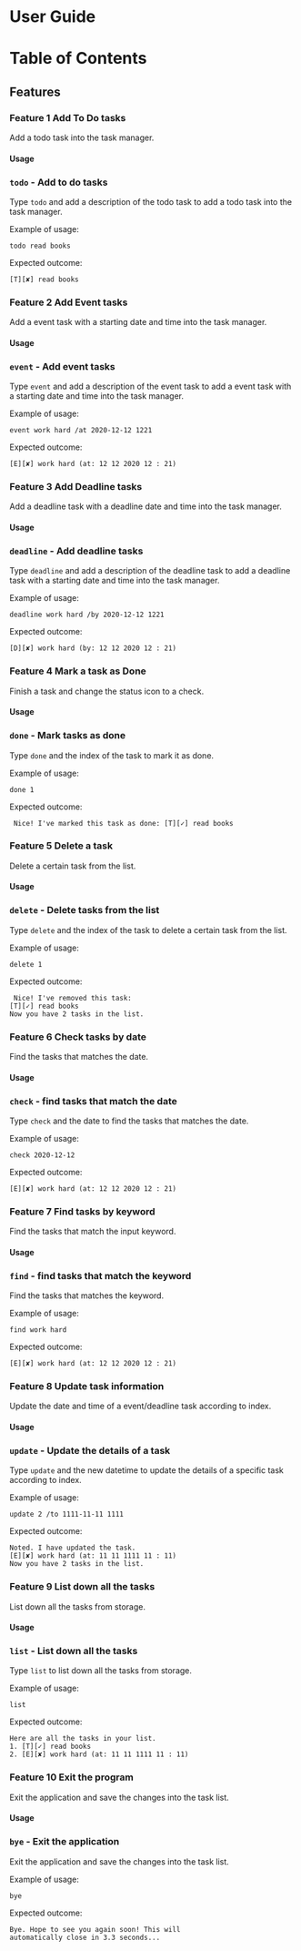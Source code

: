 # User Guide
# Table of Contents

## Features <a name="Features"></a>

### Feature 1 Add To Do tasks
Add a todo task into the task manager.

#### Usage
### `todo` - Add to do tasks

Type `todo` and add a description of the todo task to add a todo task into the task manager. 

Example of usage: 

`todo read books`

Expected outcome:

`[T][✘] read books`

### Feature 2 Add Event tasks
Add a event task with a starting date and time into the task manager.

#### Usage
### `event` - Add event tasks

Type `event` and add a description of the event task to add a event task with a starting date and time into the task manager.

Example of usage: 

`event work hard /at 2020-12-12 1221`

Expected outcome:

`[E][✘] work hard (at: 12 12 2020 12 : 21)`

### Feature 3 Add Deadline tasks
Add a deadline task with a deadline date and time into the task manager.

#### Usage
### `deadline` - Add deadline tasks
Type `deadline` and add a description of the deadline task to add a deadline task with a starting date and time into the task manager.

Example of usage: 

`deadline work hard /by 2020-12-12 1221`

Expected outcome:

`[D][✘] work hard (by: 12 12 2020 12 : 21)`

### Feature 4 Mark a task as Done
Finish a task and change the status icon to a check.

#### Usage
### `done` - Mark tasks as done

Type `done` and the index of the task to mark it as done.

Example of usage: 

`done 1`

Expected outcome:

` Nice! I've marked this task as done:
         [T][✓] read books`
         
### Feature 5 Delete a task
Delete a certain task from the list.

#### Usage

### `delete` - Delete tasks from the list

Type `delete` and the index of the task to delete a certain task from the list.

Example of usage: 

`delete 1`

Expected outcome:

` Nice! I've removed this task:`  
         `[T][✓] read books`  
  `Now you have 2 tasks in the list.`
  
  
### Feature 6 Check tasks by date
Find the tasks that matches the date.

#### Usage

### `check` - find tasks that match the date
 
Type `check` and the date to find the tasks that matches the date.
 
 Example of usage: 
 
 `check 2020-12-12`
 
 Expected outcome:
 
`[E][✘] work hard (at: 12 12 2020 12 : 21)`


### Feature 7 Find tasks by keyword
Find the tasks that match the input keyword.

#### Usage

### `find` - find tasks that match the keyword
 
Find the tasks that matches the keyword.
 
 Example of usage: 
 
 `find work hard`
 
 Expected outcome:
 
`[E][✘] work hard (at: 12 12 2020 12 : 21)`

### Feature 8 Update task information
Update the date and time of a event/deadline task according to index.

#### Usage

### `update` - Update the details of a task
 
Type `update` and the new datetime to update the details of a specific task according to index.
 
 Example of usage: 
 
 `update 2 /to 1111-11-11 1111`
 
 Expected outcome:  
 
`Noted. I have updated the task.`  
`[E][✘] work hard (at: 11 11 1111 11 : 11)`  
`Now you have 2 tasks in the list.`

### Feature 9 List down all the tasks
List down all the tasks from storage.

#### Usage

### `list` - List down all the tasks
 
Type `list` to list down all the tasks from storage.
 
 Example of usage: 
 
 `list`
 
 Expected outcome:  
 
`Here are all the tasks in your list.`  
`1. [T][✓] read books`  
`2. [E][✘] work hard (at: 11 11 1111 11 : 11)`  


### Feature 10 Exit the program
Exit the application and save the changes into the task list.

#### Usage

### `bye` - Exit the application
 
Exit the application and save the changes into the task list.
 
 Example of usage: 
 
 `bye`
 
 Expected outcome:
 
`Bye. Hope to see you again soon! This will`  
`automatically close in 3.3 seconds...`








  





   




